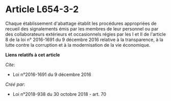 # Article L654-3-2

Chaque établissement d'abattage établit les procédures appropriées de recueil des signalements émis par les membres de leur
personnel ou par des collaborateurs extérieurs et occasionnels régies par les I et II de l'article 8 de la loi n° 2016-1691
du 9 décembre 2016 relative à la transparence, à la lutte contre la corruption et à la modernisation de la vie économique.

**Liens relatifs à cet article**

_Cite_:

  - Loi n°2016-1691 du 9 décembre 2016

_Créé par_:

  - Loi n°2018-938 du 30 octobre 2018 - art. 70
